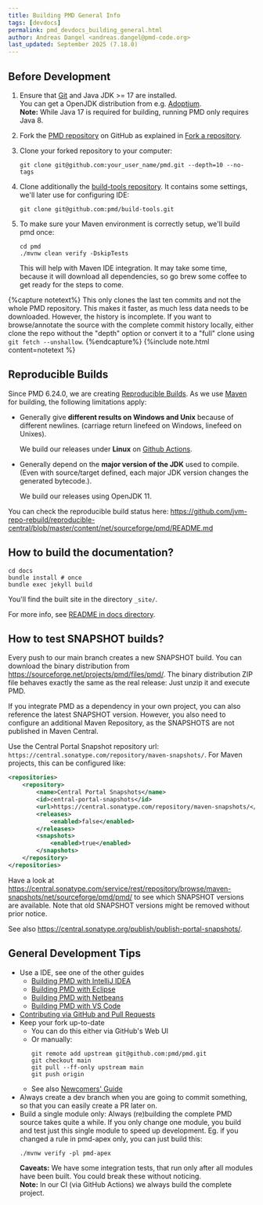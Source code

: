 ```yaml
---
title: Building PMD General Info
tags: [devdocs]
permalink: pmd_devdocs_building_general.html
author: Andreas Dangel <andreas.dangel@pmd-code.org>
last_updated: September 2025 (7.18.0)
---
```


## Before Development

1. Ensure that [Git](https://git-scm.com/) and Java JDK >= 17 are installed.  
   You can get a OpenJDK distribution from e.g. [Adoptium](https://adoptium.net/).  
   **Note:**  While Java 17 is required for building, running PMD only requires Java 8.
2. Fork the [PMD repository](https://github.com/pmd/pmd) on GitHub as explained in [Fork a repository](https://docs.github.com/en/pull-requests/collaborating-with-pull-requests/working-with-forks/fork-a-repo).
3. Clone your forked repository to your computer:
   ```shell
   git clone git@github.com:your_user_name/pmd.git --depth=10 --no-tags
   ```
4. Clone additionally the [build-tools repository](https://github.com/pmd/build-tools). It contains some settings, we'll later use for configuring IDE:
   ```shell
   git clone git@github.com:pmd/build-tools.git
   ```
5. To make sure your Maven environment is correctly setup, we'll build pmd once:

   ```shell
   cd pmd
   ./mvnw clean verify -DskipTests
   ```

   This will help with Maven IDE integration. It may take some time, because it will download all dependencies,
   so go brew some coffee to get ready for the steps to come.

{%capture notetext%}
This only clones the last ten commits and not the whole PMD repository. This makes it faster, as much less data needs
to be downloaded. However, the history is incomplete. If you want to browse/annotate the source with the complete
commit history locally, either clone the repo without the "depth" option or convert it to a "full" clone using
`git fetch --unshallow`.
{%endcapture%}
{%include note.html content=notetext %}

## Reproducible Builds

Since PMD 6.24.0, we are creating [Reproducible Builds](https://reproducible-builds.org/). As we use
[Maven](https://maven.apache.org/guides/mini/guide-reproducible-builds.html) for building, the following
limitations apply:

*   Generally give **different results on Windows and Unix** because of different newlines.
    (carriage return linefeed on Windows, linefeed on Unixes).

    We build our releases under **Linux** on [Github Actions](https://github.com/pmd/pmd/actions).

*   Generally depend on the **major version of the JDK** used to compile. (Even with source/target defined,
    each major JDK version changes the generated bytecode.).

    We build our releases using OpenJDK 11.

You can check the reproducible build status here: <https://github.com/jvm-repo-rebuild/reproducible-central/blob/master/content/net/sourceforge/pmd/README.md>

## How to build the documentation?

    cd docs
    bundle install # once
    bundle exec jekyll build

You'll find the built site in the directory `_site/`.

For more info, see [README in docs directory](https://github.com/pmd/pmd/tree/main/docs#readme).

## How to test SNAPSHOT builds?

Every push to our main branch creates a new SNAPSHOT build. You can download the binary distribution
from <https://sourceforge.net/projects/pmd/files/pmd/>. The binary distribution ZIP file behaves exactly
the same as the real release: Just unzip it and execute PMD.

If you integrate PMD as a dependency in your own project, you can also reference the latest SNAPSHOT
version. However, you also need to configure an additional Maven Repository, as the SNAPSHOTS are not published
in Maven Central.

Use the Central Portal Snapshot repository url: `https://central.sonatype.com/repository/maven-snapshots/`. For Maven
projects, this can be configured like:
```xml
<repositories>
    <repository>
        <name>Central Portal Snapshots</name>
        <id>central-portal-snapshots</id>
        <url>https://central.sonatype.com/repository/maven-snapshots/</url>
        <releases>
            <enabled>false</enabled>
        </releases>
        <snapshots>
            <enabled>true</enabled>
        </snapshots>
    </repository>
</repositories>
```

Have a look at <https://central.sonatype.com/service/rest/repository/browse/maven-snapshots/net/sourceforge/pmd/pmd/> to see which
SNAPSHOT versions are available. Note that old SNAPSHOT versions might be removed without prior notice.

See also <https://central.sonatype.org/publish/publish-portal-snapshots/>.

## General Development Tips

* Use a IDE, see one of the other guides
  * [Building PMD with IntelliJ IDEA](pmd_devdocs_building_intellij.html)
  * [Building PMD with Eclipse](pmd_devdocs_building_eclipse.html)
  * [Building PMD with Netbeans](pmd_devdocs_building_netbeans.html)
  * [Building PMD with VS Code](pmd_devdocs_building_vscode.html)
* [Contributing via GitHub and Pull Requests](pmd_devdocs_contributing.html#pull-requests)
* Keep your fork up-to-date
  * You can do this either via GitHub's Web UI
  * Or manually:
    ```shell
    git remote add upstream git@github.com:pmd/pmd.git
    git checkout main
    git pull --ff-only upstream main
    git push origin
    ```
  * See also [Newcomers' Guide](pmd_devdocs_contributing_newcomers_guide.html)
* Always create a dev branch when you are going to commit something,
  so that you can easily create a PR later on.
* Build a single module only: Always (re)building the complete PMD source takes quite a while. If you only
  change one module, you build and test just this single module to speed up development. Eg. if you changed
  a rule in pmd-apex only, you can just build this:
  ```shell
  ./mvnw verify -pl pmd-apex
  ```
  **Caveats:** We have some integration tests, that run only after all modules have been built. You could
  break these without noticing.  
  **Note:** In our CI (via GitHub Actions) we always build the complete project.
